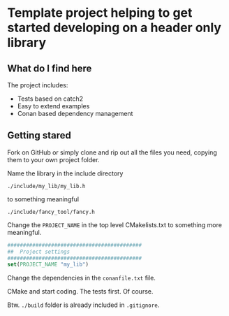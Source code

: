 # Template project helping to get started developing on a header only library

## What do I find here

The project includes:

* Tests based on catch2
* Easy to extend examples
* Conan based dependency management

## Getting stared

Fork on GitHub or simply clone and rip out all the files you need, copying them to your own project folder.

Name the library in the include directory

`./include/my_lib/my_lib.h`

to something meaningful

`./include/fancy_tool/fancy.h`

Change the `PROJECT_NAME` in the top level CMakelists.txt to something more meaningful.

```CMake
###########################################
##	Project settings
###########################################
set(PROJECT_NAME "my_lib")
```

Change the dependencies in the `conanfile.txt` file.

CMake and start coding. The tests first. Of course. 

Btw. `./build` folder is already included in `.gitignore`.
